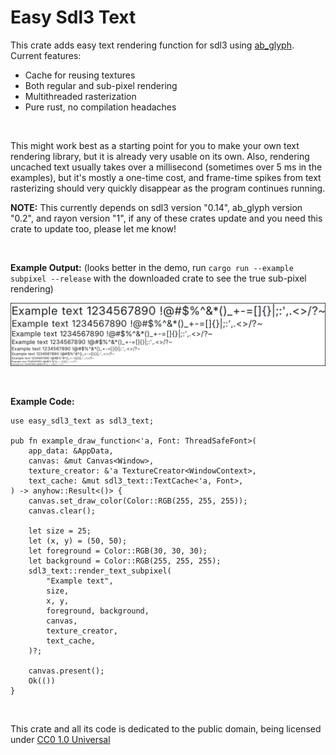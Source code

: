 # Easy Sdl3 Text

This crate adds easy text rendering function for sdl3 using [ab_glyph](https://crates.io/crates/ab_glyph). Current features:
- Cache for reusing textures
- Both regular and sub-pixel rendering
- Multithreaded rasterization
- Pure rust, no compilation headaches

<br>

This might work best as a starting point for you to make your own text rendering library, but it is already very usable on its own. Also, rendering uncached text usually takes over a millisecond (sometimes over 5 ms in the examples), but it's mostly a one-time cost, and frame-time spikes from text rasterizing should very quickly disappear as the program continues running.

**NOTE:** This currently depends on sdl3 version "0.14", ab_glyph version "0.2", and rayon version "1", if any of these crates update and you need this crate to update too, please let me know!

<br>

**Example Output:** (looks better in the demo, run `cargo run --example subpixel --release` with the downloaded crate to see the true sub-pixel rendering)

![Example Image](https://github.com/What42Pizza/easy-sdl3-text/blob/main/images/example.png?raw=true)

<br>

**Example Code:**

```
use easy_sdl3_text as sdl3_text;

pub fn example_draw_function<'a, Font: ThreadSafeFont>(
	app_data: &AppData,
	canvas: &mut Canvas<Window>,
	texture_creator: &'a TextureCreator<WindowContext>,
	text_cache: &mut sdl3_text::TextCache<'a, Font>,
) -> anyhow::Result<()> {
	canvas.set_draw_color(Color::RGB(255, 255, 255));
	canvas.clear();
	
	let size = 25;
	let (x, y) = (50, 50);
	let foreground = Color::RGB(30, 30, 30);
	let background = Color::RGB(255, 255, 255);
	sdl3_text::render_text_subpixel(
		"Example text",
		size,
		x, y,
		foreground, background,
		canvas,
		texture_creator,
		text_cache,
	)?;
	
	canvas.present();
	Ok(())
}
```

<br>

This crate and all its code is dedicated to the public domain, being licensed under [CC0 1.0 Universal](LICENSE)
